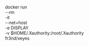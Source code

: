 docker run \
  --rm \
  -it \
  --net=host \
  -e DISPLAY \
  -v $HOME/.Xauthority:/root/.Xauthority \
  fr3nd/xeyes
